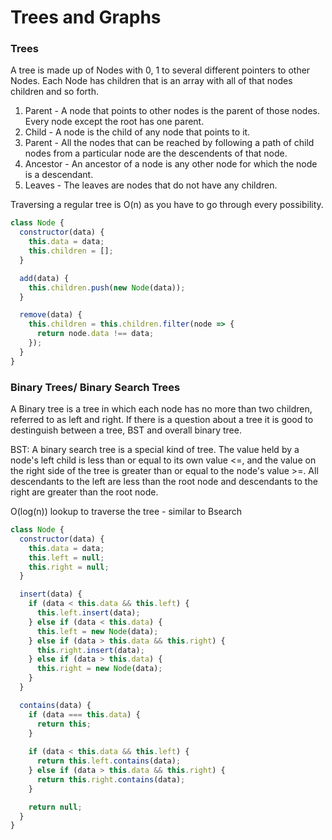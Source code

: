 # Trees and Graphs 

### Trees
A tree is made up of Nodes with 0, 1 to several different pointers to other Nodes. Each Node has 
children that is an array with all of that nodes children and so forth. 

1. Parent - A node that points to other nodes is the parent of those nodes. Every node except the root has one parent. 
2. Child - A node is the child of any node that points to it. 
3. Parent - All the nodes that can be reached by following a path of child nodes from a particular node are the descendents of that node. 
4. Ancestor - An ancestor of a node is any other node for which the node is a descendant. 
5. Leaves - The leaves are nodes that do not have any children.

Traversing a regular tree is O(n) as you have to go through every possibility. 

```js
class Node {
  constructor(data) {
    this.data = data;
    this.children = [];
  }

  add(data) {
    this.children.push(new Node(data));
  }

  remove(data) {
    this.children = this.children.filter(node => {
      return node.data !== data;
    });
  }
}

```

### Binary Trees/ Binary Search Trees
A Binary tree is a tree in which each node has no more than two children, referred to as left and right. If there is a question about a tree it is good to destinguish between a tree, BST and overall binary tree.

BST:
A binary search tree is a special kind of tree. The value held by a node's left child is less than or equal to its own value <=, and the value on the right side of the tree is greater than or equal to the node's value >=. All descendants to the left are less than the root node and descendants to the right are greater than the root node. 

O(log(n)) lookup to traverse the tree - similar to Bsearch

```js
class Node {
  constructor(data) {
    this.data = data;
    this.left = null;
    this.right = null;
  }

  insert(data) {
    if (data < this.data && this.left) {
      this.left.insert(data);
    } else if (data < this.data) {
      this.left = new Node(data);
    } else if (data > this.data && this.right) {
      this.right.insert(data);
    } else if (data > this.data) {
      this.right = new Node(data);
    }
  }

  contains(data) {
    if (data === this.data) {
      return this;
    } 
    
    if (data < this.data && this.left) {
      return this.left.contains(data);
    } else if (data > this.data && this.right) {
      return this.right.contains(data);
    }

    return null;
  }
}
```